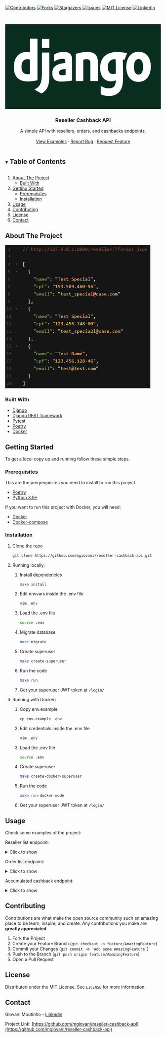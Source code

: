 [![Contributors][contributors-shield]][contributors-url]
[![Forks][forks-shield]][forks-url]
[![Stargazers][stars-shield]][stars-url]
[![Issues][issues-shield]][issues-url]
[![MIT License][license-shield]][license-url]
[![LinkedIn][linkedin-shield]][linkedin-url]



<br />
<p align="center">
  <a href="https://github.com/mgiovani/reseller-cashback-api">
    <img src="images/logo.png" alt="Logo" width="600" height="273">
  </a>

  <h3 align="center">Reseller Cashback API</h3>

  <p align="center">
    A simple API with resellers, orders, and cashbacks endpoints.
    <br />
    <br />
    <a href="#usage">View Examples</a>
    ·
    <a href="https://github.com/mgiovani/reseller-cashback-api/issues">Report Bug</a>
    ·
    <a href="https://github.com/mgiovani/reseller-cashback-api/issues">Request Feature</a>
  </p>
</p>



<details open="open">
  <summary><h2 style="display: inline-block">Table of Contents</h2></summary>
  <ol>
    <li>
      <a href="#about-the-project">About The Project</a>
      <ul>
        <li><a href="#built-with">Built With</a></li>
      </ul>
    </li>
    <li>
      <a href="#getting-started">Getting Started</a>
      <ul>
        <li><a href="#prerequisites">Prerequisites</a></li>
        <li><a href="#installation">Installation</a></li>
      </ul>
    </li>
    <li><a href="#usage">Usage</a></li>
    <li><a href="#contributing">Contributing</a></li>
    <li><a href="#license">License</a></li>
    <li><a href="#contact">Contact</a></li>
  </ol>
</details>



## About The Project

<img src="images/reseller.png" alt="Project screenshot">


### Built With

* [Django](https://www.djangoproject.com/)
* [Django REST framework](https://www.django-rest-framework.org/)
* [Pytest](https://docs.pytest.org/en/stable/)
* [Poetry](https://python-poetry.org/docs/)
* [Docker](https://www.docker.com/)


## Getting Started

To get a local copy up and running follow these simple steps.

### Prerequisites

This are the preqrequisites you need to install to run this project.
* [Poetry](https://python-poetry.org/)
* [Python 3.9+](https://www.python.org/downloads/release/python-390/)

If you want to run this project with Docker, you will need:
* [Docker](https://www.docker.com/)
* [Docker-compose](https://docs.docker.com/compose/install/)


### Installation

1. Clone the repo
   ```sh
   git clone https://github.com/mgiovani/reseller-cashback-api.git
   ```
2. Running locally:
    1. Install dependencies
       ```sh
       make install
       ```
    2. Edit envvars inside the .env file
       ```sh
       vim .env
       ```
    3. Load the .env file
       ```sh
       source .env
       ```
    3. Migrate database
       ```sh
       make migrate
       ```
    4. Create superuser
       ```sh
       make create-superuser
       ```
    5. Run the code
       ```sh
       make run
       ```
    6. Get your superuser JWT token at `/login/`

3. Running with Docker:
    1. Copy env.example
       ```sh
       cp env.example .env
       ```
    2. Edit credentials inside the .env file
       ```sh
       vim .env
       ```
    3. Load the .env file
       ```sh
       source .env
       ```
    4. Create superuser
       ```sh
       make create-docker-superuser
       ```
    5. Run the code
       ```sh
       make run-docker-mode
       ```
    6. Get your superuser JWT token at `/login/`

## Usage

Check some examples of the project:

Reseller list endpoint:
<details>
  <summary>Click to show</summary>

  <img src="images/reseller.png" alt="Reseller image">
 
</details>

Order list endpoint:
<details>
  <summary>Click to show</summary>

  <img src="images/order.png" alt="Order image">
 
</details>


Accumulated cashback endpoint:
<details>
  <summary>Click to show</summary>

  <img src="images/accumulated-cashback.png" alt="Accumulated cashback image">
 
</details>


## Contributing

Contributions are what make the open source community such an amazing place to be learn, inspire, and create. Any contributions you make are **greatly appreciated**.

1. Fork the Project
2. Create your Feature Branch (`git checkout -b feature/AmazingFeature`)
3. Commit your Changes (`git commit -m 'Add some AmazingFeature'`)
4. Push to the Branch (`git push origin feature/AmazingFeature`)
5. Open a Pull Request



## License

Distributed under the MIT License. See `LICENSE` for more information.



## Contact

Giovani Moutinho - [Linkedin](https://www.linkedin.com/in/mgiovani/)

Project Link: [https://github.com/mgiovani/reseller-cashback-api](https://github.com/mgiovani/reseller-cashback-api)



[contributors-shield]: https://img.shields.io/github/contributors/mgiovani/reseller-cashback-api.svg?style=for-the-badge
[contributors-url]: https://github.com/mgiovani/reseller-cashback-api/graphs/contributors
[forks-shield]: https://img.shields.io/github/forks/mgiovani/reseller-cashback-api.svg?style=for-the-badge
[forks-url]: https://github.com/mgiovani/reseller-cashback-api/network/members
[stars-shield]: https://img.shields.io/github/stars/mgiovani/reseller-cashback-api.svg?style=for-the-badge
[stars-url]: https://github.com/mgiovani/reseller-cashback-api/stargazers
[issues-shield]: https://img.shields.io/github/issues/mgiovani/reseller-cashback-api.svg?style=for-the-badge
[issues-url]: https://github.com/mgiovani/reseller-cashback-api/issues
[license-shield]: https://img.shields.io/github/license/mgiovani/reseller-cashback-api.svg?style=for-the-badge
[license-url]: https://github.com/mgiovani/reseller-cashback-api/blob/main/LICENSE.txt
[linkedin-shield]: https://img.shields.io/badge/-LinkedIn-black.svg?style=for-the-badge&logo=linkedin&colorB=555
[linkedin-url]: https://linkedin.com/in/mgiovani
